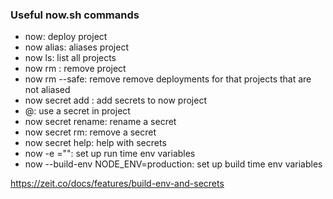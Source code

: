 ### Useful now.sh commands

- now: deploy project
- now alias: aliases project
- now ls: list all projects
- now rm <PROJECT>: remove project
- now rm <PROJECT> --safe: remove remove deployments for that projects that are not aliased
- now secret add <NAME> <VALUE>: add secrets to now project
- @<SECRET>: use a secret in project
- now secret rename: rename a secret
- now secret rm: remove a secret
- now secret help: help with secrets
- now -e <NAME>="<VALUE>": set up run time env variables
- now --build-env NODE_ENV=production: set up build time env variables

https://zeit.co/docs/features/build-env-and-secrets

